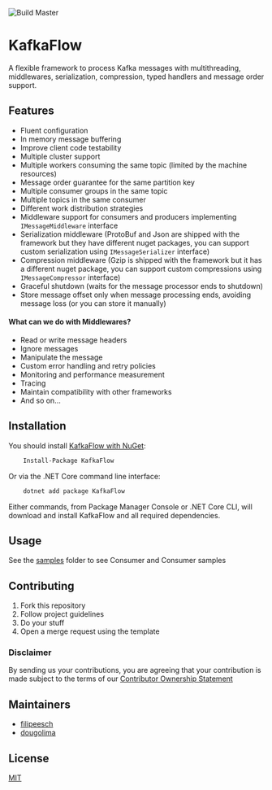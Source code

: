 ![Build Master](https://github.com/Farfetch/kafka-flow/workflows/Build%20Master/badge.svg?branch=master)

# KafkaFlow

A flexible framework to process Kafka messages with multithreading, middlewares, serialization, compression, typed handlers and message order support.

## Features

- Fluent configuration
- In memory message buffering
- Improve client code testability
- Multiple cluster support
- Multiple workers consuming the same topic (limited by the machine resources)
- Message order guarantee for the same partition key
- Multiple consumer groups in the same topic
- Multiple topics in the same consumer
- Different work distribution strategies
- Middleware support for consumers and producers implementing `IMessageMiddleware` interface
- Serialization middleware (ProtoBuf and Json are shipped with the framework but they have different nuget packages, you can support custom serialization using `IMessageSerializer` interface)
- Compression middleware (Gzip is shipped with the framework but it has a different nuget package, you can support custom compressions using `IMessageCompressor` interface)
- Graceful shutdown (waits for the message processor ends to shutdown)
- Store message offset only when message processing ends, avoiding message loss (or you can store it manually)

#### What can we do with Middlewares?

- Read or write message headers
- Ignore messages
- Manipulate the message
- Custom error handling and retry policies
- Monitoring and performance measurement
- Tracing
- Maintain compatibility with other frameworks
- And so on...

## Installation

You should install [KafkaFlow with NuGet](https://www.nuget.org/packages/KafkaFlow):

```bash
    Install-Package KafkaFlow
```

Or via the .NET Core command line interface:
```bash
    dotnet add package KafkaFlow
```

Either commands, from Package Manager Console or .NET Core CLI, will download and install KafkaFlow and all required dependencies.

## Usage

See the [samples](/samples) folder to see Consumer and Consumer samples

## Contributing

1. Fork this repository
2. Follow project guidelines
3. Do your stuff
4. Open a merge request using the template

### Disclaimer

By sending us your contributions, you are agreeing that your contribution is made subject to the terms of our [Contributor Ownership Statement](https://github.com/Farfetch/.github/blob/master/COS.md)

## Maintainers

* [filipeesch](https://github.com/filipeesch)
* [dougolima](https://github.com/dougolima)

## License

[MIT](LICENSE)

